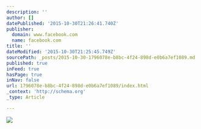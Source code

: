 ```yaml
---
description: ''
author: []
datePublished: '2015-10-30T21:26:41.740Z'
publisher:
  domain: www.facebook.com
  name: facebook.com
title: ''
dateModified: '2015-10-30T21:25:45.749Z'
sourcePath: _posts/2015-10-30-1796078e-b8bc-4f24-898d-e0b6a7ef1089.md
published: true
inFeed: true
hasPage: true
inNav: false
url: 1796078e-b8bc-4f24-898d-e0b6a7ef1089/index.html
_context: 'http://schema.org'
_type: Article

---
```

![](https://scontent-ord1-1.xx.fbcdn.net/hphotos-xaf1/v/t1.0-9/11049577_1581838962091030_5944716184016305158_n.jpg?oh=73faddc5db097415aaf84b5e81b05aab&oe=56CC0D50)